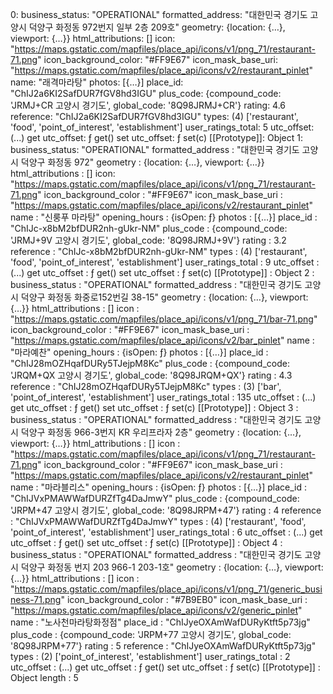 0: 
business_status: "OPERATIONAL"
formatted_address: "대한민국 경기도 고양시 덕양구 화정동 972번지 일부 2층 209호"
geometry: 
{location: {…}, viewport: {…}}
html_attributions: []
icon: "https://maps.gstatic.com/mapfiles/place_api/icons/v1/png_71/restaurant-71.png"
icon_background_color: "#FF9E67"
icon_mask_base_uri: "https://maps.gstatic.com/mapfiles/place_api/icons/v2/restaurant_pinlet"
name: "래격마라탕"
photos: [{…}]
place_id: "ChIJ2a6KI2SafDUR7fGV8hd3IGU"
plus_code: {compound_code: 'JRMJ+CR 고양시 경기도', global_code: '8Q98JRMJ+CR'}
rating: 4.6
reference: "ChIJ2a6KI2SafDUR7fGV8hd3IGU"
types: (4) ['restaurant', 'food', 'point_of_interest', 'establishment']
user_ratings_total: 5
utc_offset: (...)
get utc_offset: ƒ get()
set utc_offset: ƒ set(c)
[[Prototype]]: Object
1: 
business_status: "OPERATIONAL"
formatted_address
: 
"대한민국 경기도 고양시 덕양구 화정동 972"
geometry
: 
{location: {…}, viewport: {…}}
html_attributions
: 
[]
icon: 
"https://maps.gstatic.com/mapfiles/place_api/icons/v1/png_71/restaurant-71.png"
icon_background_color
: 
"#FF9E67"
icon_mask_base_uri
: 
"https://maps.gstatic.com/mapfiles/place_api/icons/v2/restaurant_pinlet"
name
: 
"신룽푸 마라탕"
opening_hours
: 
{isOpen: ƒ}
photos
: 
[{…}]
place_id
: 
"ChIJc-x8bM2bfDUR2nh-gUkr-NM"
plus_code
: 
{compound_code: 'JRMJ+9V 고양시 경기도', global_code: '8Q98JRMJ+9V'}
rating
: 
3.2
reference
: 
"ChIJc-x8bM2bfDUR2nh-gUkr-NM"
types
: 
(4) ['restaurant', 'food', 'point_of_interest', 'establishment']
user_ratings_total
: 
9
utc_offset
: 
(...)
get utc_offset
: 
ƒ get()
set utc_offset
: 
ƒ set(c)
[[Prototype]]
: 
Object
2
: 
business_status
: 
"OPERATIONAL"
formatted_address
: 
"대한민국 경기도 고양시 덕양구 화정동 화중로152번길 38-15"
geometry
: 
{location: {…}, viewport: {…}}
html_attributions
: 
[]
icon
: 
"https://maps.gstatic.com/mapfiles/place_api/icons/v1/png_71/bar-71.png"
icon_background_color
: 
"#FF9E67"
icon_mask_base_uri
: 
"https://maps.gstatic.com/mapfiles/place_api/icons/v2/bar_pinlet"
name
: 
"마라예찬"
opening_hours
: 
{isOpen: ƒ}
photos
: 
[{…}]
place_id
: 
"ChIJ28mOZHqafDURy5TJejpM8Kc"
plus_code
: 
{compound_code: 'JRQM+QX 고양시 경기도', global_code: '8Q98JRQM+QX'}
rating
: 
4.3
reference
: 
"ChIJ28mOZHqafDURy5TJejpM8Kc"
types
: 
(3) ['bar', 'point_of_interest', 'establishment']
user_ratings_total
: 
135
utc_offset
: 
(...)
get utc_offset
: 
ƒ get()
set utc_offset
: 
ƒ set(c)
[[Prototype]]
: 
Object
3
: 
business_status
: 
"OPERATIONAL"
formatted_address
: 
"대한민국 경기도 고양시 덕양구 화정동 966-3번지 KR 우리프라자 2층"
geometry
: 
{location: {…}, viewport: {…}}
html_attributions
: 
[]
icon
: 
"https://maps.gstatic.com/mapfiles/place_api/icons/v1/png_71/restaurant-71.png"
icon_background_color
: 
"#FF9E67"
icon_mask_base_uri
: 
"https://maps.gstatic.com/mapfiles/place_api/icons/v2/restaurant_pinlet"
name
: 
"마라블리스"
opening_hours
: 
{isOpen: ƒ}
photos
: 
[{…}]
place_id
: 
"ChIJVxPMAWWafDURZfTg4DaJmwY"
plus_code
: 
{compound_code: 'JRPM+47 고양시 경기도', global_code: '8Q98JRPM+47'}
rating
: 
4
reference
: 
"ChIJVxPMAWWafDURZfTg4DaJmwY"
types
: 
(4) ['restaurant', 'food', 'point_of_interest', 'establishment']
user_ratings_total
: 
6
utc_offset
: 
(...)
get utc_offset
: 
ƒ get()
set utc_offset
: 
ƒ set(c)
[[Prototype]]
: 
Object
4
: 
business_status
: 
"OPERATIONAL"
formatted_address
: 
"대한민국 경기도 고양시 덕양구 화정동 번지 203 966-1 203-1호"
geometry
: 
{location: {…}, viewport: {…}}
html_attributions
: 
[]
icon
: 
"https://maps.gstatic.com/mapfiles/place_api/icons/v1/png_71/generic_business-71.png"
icon_background_color
: 
"#7B9EB0"
icon_mask_base_uri
: 
"https://maps.gstatic.com/mapfiles/place_api/icons/v2/generic_pinlet"
name
: 
"노사천마라탕화정점"
place_id
: 
"ChIJyeOXAmWafDURyKtft5p73jg"
plus_code
: 
{compound_code: 'JRPM+77 고양시 경기도', global_code: '8Q98JRPM+77'}
rating
: 
5
reference
: 
"ChIJyeOXAmWafDURyKtft5p73jg"
types
: 
(2) ['point_of_interest', 'establishment']
user_ratings_total
: 
2
utc_offset
: 
(...)
get utc_offset
: 
ƒ get()
set utc_offset
: 
ƒ set(c)
[[Prototype]]
: 
Object
length
: 
5